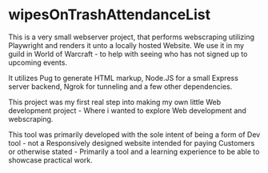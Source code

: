 # wipesOnTrashAttendanceList

This is a very small webserver project, that performs webscraping utilizing Playwright and renders it unto a locally hosted Website. We use it in my guild in World of Warcraft - to help with seeing who has not signed up to upcoming events.

It utilizes Pug to generate HTML markup, Node.JS for a small Express server backend, Ngrok for tunneling and a few other dependencies.

This project was my first real step into making my own little Web development project - Where i wanted to explore Web development and webscraping.

This tool was primarily developed with the sole intent of being a form of Dev tool - not a Responsively designed website intended for
paying Customers or otherwise stated - Primarily a tool and a learning experience to be able to showcase practical work.
